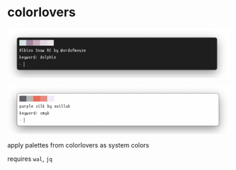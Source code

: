 # colorlovers

![screenshot](screenshots/1.png)

![screenshot](screenshots/2.png)

apply palettes from colorlovers as system colors

requires `wal`, `jq`
